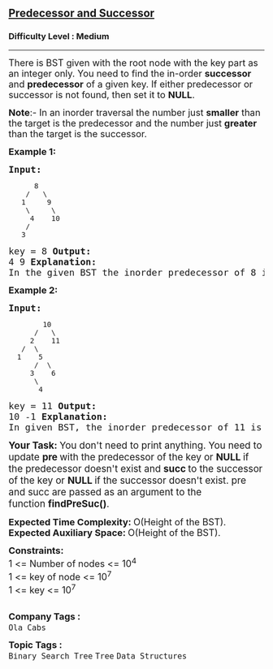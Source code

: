 <h2><a href="https://www.geeksforgeeks.org/problems/predecessor-and-successor/1">Predecessor and Successor</a></h2><h3>Difficulty Level : Medium</h3><hr><div class="problems_problem_content__Xm_eO"><p><span style="font-size: 18px;">There is BST given with the root node with the key part as an integer only. You need to find the in-order <strong>successor</strong> and <strong>predecessor</strong> of a given key. If either predecessor or successor is not found, then set it to <strong>NULL</strong>.</span></p>
<p><span style="font-size: 18px;"><strong>Note</strong>:- In an inorder traversal the number just <strong>smaller</strong> than the target is the predecessor and the number just <strong>greater</strong> than the target is the successor.&nbsp;</span></p>
<p><span style="font-size: 18px;"><strong>Example 1:</strong></span></p>
<pre><span style="font-size: 18px;"><strong>Input:<br></strong></span></pre>
<pre>      8
&nbsp;   /   \
&nbsp;  1     9
&nbsp;   \     \
&nbsp;    4    10
&nbsp;   /
&nbsp;  3</pre>
<pre><span style="font-size: 18px;">key = 8 <strong>Output: <br></strong>4 9<strong> Explanation: <br></strong>In the given BST the inorder predecessor of 8 is 4 and inorder successor of 8 is 9.</span></pre>
<p><span style="font-size: 18px;"><strong>Example 2:</strong></span></p>
<pre><span style="font-size: 18px;"><strong>Input:</strong><br></span></pre>
<pre>        10
&nbsp;     /   \
&nbsp;    2    11
&nbsp;  /  \ 
&nbsp; 1    5
&nbsp;     /  \
&nbsp;    3    6
&nbsp;     \
&nbsp;      4</pre>
<pre><span style="font-size: 18px;">key = 11 <strong>Output: <br></strong>10 -1<strong> Explanation: <br></strong>In given BST, the inorder predecessor of 11 is 10 whereas it does not have any inorder successor.</span></pre>
<p><span style="font-size: 14pt;"><strong>Your Task: </strong>You don't need to print anything. You need to update <strong>pre </strong>with the predecessor of the key or <strong>NULL </strong>if the predecessor doesn't exist and <strong>succ </strong>to the successor of the key&nbsp;</span><span style="font-size: 18.6667px;">or <strong>NULL </strong>if the </span><span style="font-size: 18.6667px;">successor </span><span style="font-size: 18.6667px;">doesn't exist</span><span style="font-size: 14pt;">. pre and succ are passed as an argument to the function&nbsp;</span><strong><span style="font-size: 18.6667px;">findPreSuc()</span></strong><span style="font-size: 14pt;">.&nbsp;</span></p>
<p><strong style="font-size: 18px;"><strong>Expected Time Complexity:&nbsp;</strong><span style="font-weight: 400;">O(Height of the BST).</span><br style="font-weight: 400;"><strong>Expected Auxiliary Space:&nbsp;</strong><span style="font-weight: 400;">O(Height of the BST).</span></strong></p>
<p><strong style="font-size: 18px;">Constraints:&nbsp;</strong><span style="font-size: 18px;"><br>1 &lt;= Number of nodes &lt;= 10<sup>4</sup><br>1 &lt;= key of node &lt;= 10<sup>7</sup><br>1 &lt;= key &lt;= 10<sup>7</sup></span><br>&nbsp;</p></div><p><span style=font-size:18px><strong>Company Tags : </strong><br><code>Ola Cabs</code>&nbsp;<br><p><span style=font-size:18px><strong>Topic Tags : </strong><br><code>Binary Search Tree</code>&nbsp;<code>Tree</code>&nbsp;<code>Data Structures</code>&nbsp;